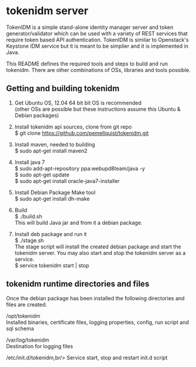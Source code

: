 tokenidm server 
===============
TokenIDM is a simple stand-alone identity manager server and token generator/validator which can be used with a variety of REST services that require token based API authentication. TokenIDM is similar to Openstack's Keystone IDM service but it is meant to be simplier and it is implemented in Java. 

This README defines the required tools and steps to build and run tokenidm. There are other combinations of OSs, libraries and tools possible.

Getting and building tokenidm
------------------
1) Get Ubuntu OS, 12.04 64 bit bit OS is recommended<br/>
(other OSs are possible but these instructions assume this Ubuntu & Debian packages) 

2) Install tokenidm api sources, clone from git repo<br/>
$ git clone https://github.com/pemellquist/tokenidm.git <your local tokenidm location> 

3) Install maven, needed to building<br/>
$ sudo apt-get install maven2 

4) Install java 7 <br/>
$ sudo add-apt-repository ppa:webupd8team/java -y <br/>
$ sudo apt-get update <br/>
$ sudo apt-get install oracle-java7-installer </br>

5) Install Debian Package Make tool <br/>
$ sudo apt-get install dh-make

6) Build <br/> 
$ ./build.sh<br/>
This will build Java jar and from it a debian package. 

7) Install deb package and run it <br/>
$ ./stage.sh<br/>
The stage script will install the created debian package and start the tokenidm server. You may also start and stop the tokenidm server as a service.<br/>
$ service tokenidm start | stop

tokenidm runtime directories and files
--------------------------------
Once the debian package has been installed the following directories and files are created.<br/>

/opt/tokenidm<br/>
Installed binaries, certificate files, logging properties, config, run script and sql schema

/var/log/tokenidm<br/>
Destination for logging files

/etc/init.d/tokenidm,br/>
Service start, stop and restart init.d script

